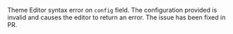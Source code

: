Theme Editor syntax error on `config` field. The configuration provided is invalid and causes the editor to return an error. The issue has been fixed in PR.

